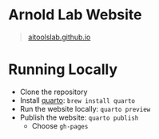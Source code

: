 # Arnold Lab Website
> [aitoolslab.github.io](https://aitoolslab.github.io)

# Running Locally
- Clone the repository
- Install [quarto](https://quarto.org/docs/get-started/): `brew install quarto`
- Run the website locally: `quarto preview`
- Publish the website: `quarto publish`
  - Choose `gh-pages`
